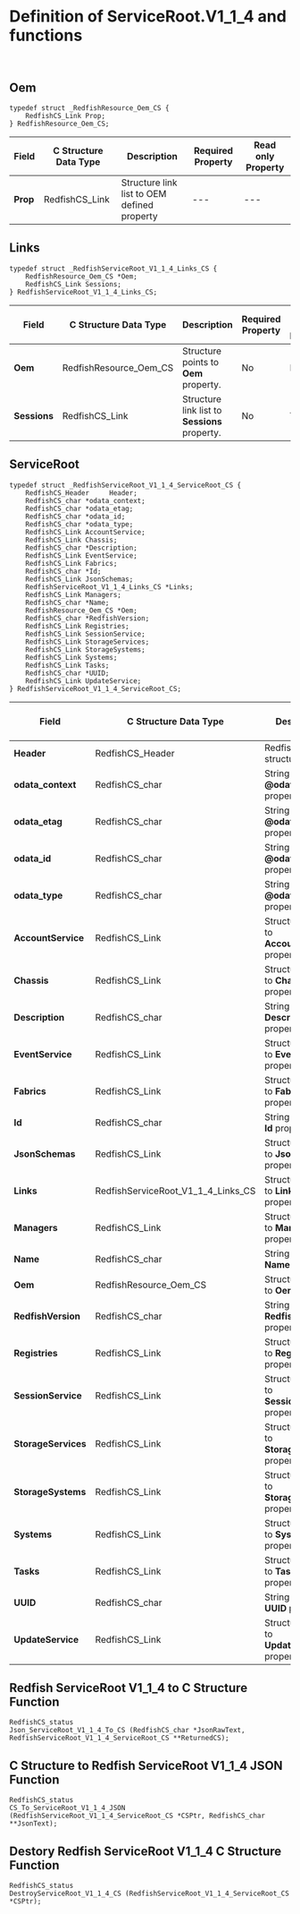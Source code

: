 # Definition of ServiceRoot.V1_1_4 and functions<br><br>

## Oem
    typedef struct _RedfishResource_Oem_CS {
        RedfishCS_Link Prop;
    } RedfishResource_Oem_CS;

|Field |C Structure Data Type|Description |Required Property|Read only Property
| ---  | --- | --- | --- | ---
|**Prop**|RedfishCS_Link| Structure link list to OEM defined property| ---| ---


## Links
    typedef struct _RedfishServiceRoot_V1_1_4_Links_CS {
        RedfishResource_Oem_CS *Oem;
        RedfishCS_Link Sessions;
    } RedfishServiceRoot_V1_1_4_Links_CS;

|Field |C Structure Data Type|Description |Required Property|Read only Property
| ---  | --- | --- | --- | ---
|**Oem**|RedfishResource_Oem_CS| Structure points to **Oem** property.| No| No
|**Sessions**|RedfishCS_Link| Structure link list to **Sessions** property.| No| Yes


## ServiceRoot
    typedef struct _RedfishServiceRoot_V1_1_4_ServiceRoot_CS {
        RedfishCS_Header     Header;
        RedfishCS_char *odata_context;
        RedfishCS_char *odata_etag;
        RedfishCS_char *odata_id;
        RedfishCS_char *odata_type;
        RedfishCS_Link AccountService;
        RedfishCS_Link Chassis;
        RedfishCS_char *Description;
        RedfishCS_Link EventService;
        RedfishCS_Link Fabrics;
        RedfishCS_char *Id;
        RedfishCS_Link JsonSchemas;
        RedfishServiceRoot_V1_1_4_Links_CS *Links;
        RedfishCS_Link Managers;
        RedfishCS_char *Name;
        RedfishResource_Oem_CS *Oem;
        RedfishCS_char *RedfishVersion;
        RedfishCS_Link Registries;
        RedfishCS_Link SessionService;
        RedfishCS_Link StorageServices;
        RedfishCS_Link StorageSystems;
        RedfishCS_Link Systems;
        RedfishCS_Link Tasks;
        RedfishCS_char *UUID;
        RedfishCS_Link UpdateService;
    } RedfishServiceRoot_V1_1_4_ServiceRoot_CS;

|Field |C Structure Data Type|Description |Required Property|Read only Property
| ---  | --- | --- | --- | ---
|**Header**|RedfishCS_Header|Redfish C structure header|---|---
|**odata_context**|RedfishCS_char| String pointer to **@odata.context** property.| No| No
|**odata_etag**|RedfishCS_char| String pointer to **@odata.etag** property.| No| No
|**odata_id**|RedfishCS_char| String pointer to **@odata.id** property.| Yes| No
|**odata_type**|RedfishCS_char| String pointer to **@odata.type** property.| Yes| No
|**AccountService**|RedfishCS_Link| Structure link list to **AccountService** property.| No| Yes
|**Chassis**|RedfishCS_Link| Structure link list to **Chassis** property.| No| Yes
|**Description**|RedfishCS_char| String pointer to **Description** property.| No| Yes
|**EventService**|RedfishCS_Link| Structure link list to **EventService** property.| No| Yes
|**Fabrics**|RedfishCS_Link| Structure link list to **Fabrics** property.| No| Yes
|**Id**|RedfishCS_char| String pointer to **Id** property.| Yes| Yes
|**JsonSchemas**|RedfishCS_Link| Structure link list to **JsonSchemas** property.| No| Yes
|**Links**|RedfishServiceRoot_V1_1_4_Links_CS| Structure points to **Links** property.| Yes| No
|**Managers**|RedfishCS_Link| Structure link list to **Managers** property.| No| Yes
|**Name**|RedfishCS_char| String pointer to **Name** property.| Yes| Yes
|**Oem**|RedfishResource_Oem_CS| Structure points to **Oem** property.| No| No
|**RedfishVersion**|RedfishCS_char| String pointer to **RedfishVersion** property.| No| Yes
|**Registries**|RedfishCS_Link| Structure link list to **Registries** property.| No| Yes
|**SessionService**|RedfishCS_Link| Structure link list to **SessionService** property.| No| Yes
|**StorageServices**|RedfishCS_Link| Structure link list to **StorageServices** property.| No| Yes
|**StorageSystems**|RedfishCS_Link| Structure link list to **StorageSystems** property.| No| Yes
|**Systems**|RedfishCS_Link| Structure link list to **Systems** property.| No| Yes
|**Tasks**|RedfishCS_Link| Structure link list to **Tasks** property.| No| Yes
|**UUID**|RedfishCS_char| String pointer to **UUID** property.| No| Yes
|**UpdateService**|RedfishCS_Link| Structure link list to **UpdateService** property.| No| Yes
## Redfish ServiceRoot V1_1_4 to C Structure Function
    RedfishCS_status
    Json_ServiceRoot_V1_1_4_To_CS (RedfishCS_char *JsonRawText, RedfishServiceRoot_V1_1_4_ServiceRoot_CS **ReturnedCS);

## C Structure to Redfish ServiceRoot V1_1_4 JSON Function
    RedfishCS_status
    CS_To_ServiceRoot_V1_1_4_JSON (RedfishServiceRoot_V1_1_4_ServiceRoot_CS *CSPtr, RedfishCS_char **JsonText);

## Destory Redfish ServiceRoot V1_1_4 C Structure Function
    RedfishCS_status
    DestroyServiceRoot_V1_1_4_CS (RedfishServiceRoot_V1_1_4_ServiceRoot_CS *CSPtr);

